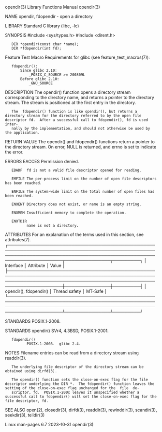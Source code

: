 opendir(3)                                                                                Library Functions Manual                                                                               opendir(3)

NAME
       opendir, fdopendir - open a directory

LIBRARY
       Standard C library (libc, -lc)

SYNOPSIS
       #include <sys/types.h>
       #include <dirent.h>

       DIR *opendir(const char *name);
       DIR *fdopendir(int fd);

   Feature Test Macro Requirements for glibc (see feature_test_macros(7)):

       fdopendir():
           Since glibc 2.10:
               _POSIX_C_SOURCE >= 200809L
           Before glibc 2.10:
               _GNU_SOURCE

DESCRIPTION
       The opendir() function opens a directory stream corresponding to the directory name, and returns a pointer to the directory stream.  The stream is positioned at the first entry in the directory.

       The  fdopendir() function is like opendir(), but returns a directory stream for the directory referred to by the open file descriptor fd.  After a successful call to fdopendir(), fd is used inter‐
       nally by the implementation, and should not otherwise be used by the application.

RETURN VALUE
       The opendir() and fdopendir() functions return a pointer to the directory stream.  On error, NULL is returned, and errno is set to indicate the error.

ERRORS
       EACCES Permission denied.

       EBADF  fd is not a valid file descriptor opened for reading.

       EMFILE The per-process limit on the number of open file descriptors has been reached.

       ENFILE The system-wide limit on the total number of open files has been reached.

       ENOENT Directory does not exist, or name is an empty string.

       ENOMEM Insufficient memory to complete the operation.

       ENOTDIR
              name is not a directory.

ATTRIBUTES
       For an explanation of the terms used in this section, see attributes(7).
       ┌────────────────────────────────────────────────────────────────────────────────────────────────────────────────────────────────────────────────────────────────────────┬───────────────┬─────────┐
       │ Interface                                                                                                                                                              │ Attribute     │ Value   │
       ├────────────────────────────────────────────────────────────────────────────────────────────────────────────────────────────────────────────────────────────────────────┼───────────────┼─────────┤
       │ opendir(), fdopendir()                                                                                                                                                 │ Thread safety │ MT-Safe │
       └────────────────────────────────────────────────────────────────────────────────────────────────────────────────────────────────────────────────────────────────────────┴───────────────┴─────────┘

STANDARDS
       POSIX.1-2008.

STANDARDS
       opendir()
              SVr4, 4.3BSD, POSIX.1-2001.

       fdopendir()
              POSIX.1-2008.  glibc 2.4.

NOTES
       Filename entries can be read from a directory stream using readdir(3).

       The underlying file descriptor of the directory stream can be obtained using dirfd(3).

       The opendir() function sets the close-on-exec flag for the file descriptor underlying the DIR *.  The fdopendir() function leaves the setting of the close-on-exec flag unchanged for the  file  de‐
       scriptor, fd.  POSIX.1-200x leaves it unspecified whether a successful call to fdopendir() will set the close-on-exec flag for the file descriptor, fd.

SEE ALSO
       open(2), closedir(3), dirfd(3), readdir(3), rewinddir(3), scandir(3), seekdir(3), telldir(3)

Linux man-pages 6.7                                                                              2023-10-31                                                                                      opendir(3)
